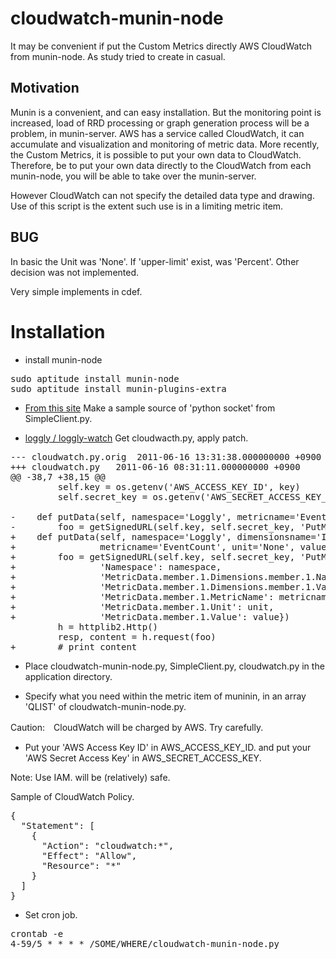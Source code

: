 # cloudwatch-munin-node

It may be convenient if put the Custom Metrics directly AWS CloudWatch from munin-node. As study tried to create in casual.

## Motivation

Munin is a convenient, and can easy installation. But the monitoring point is increased, load of RRD processing or graph generation process will be a problem, in munin-server. AWS has a service called CloudWatch, it can accumulate and visualization and monitoring of metric data. More recently, the Custom Metrics, it is possible to put your own data to CloudWatch. Therefore, be to put your own data directly to the CloudWatch from each munin-node, you will be able to take over the munin-server.

However CloudWatch can not specify the detailed data type and drawing. Use of this script is the extent such use is in a limiting metric item.

## BUG
In basic the Unit was 'None'. If 'upper-limit' exist, was 'Percent'. Other decision was not implemented.

Very simple implements in cdef.

# Installation

* install munin-node

<pre>
sudo aptitude install munin-node
sudo aptitude install munin-plugins-extra
</pre>

* [From this site](http://effbot.org/zone/socket-intro.htm) Make a sample source of 'python socket' from SimpleClient.py.

* [loggly / loggly-watch](https://github.com/loggly/loggly-watch) Get cloudwacth.py, apply patch.

<pre>
--- cloudwatch.py.orig	2011-06-16 13:31:38.000000000 +0900
+++ cloudwatch.py	2011-06-16 08:31:11.000000000 +0900
@@ -38,7 +38,15 @@
         self.key = os.getenv('AWS_ACCESS_KEY_ID', key)
         self.secret_key = os.getenv('AWS_SECRET_ACCESS_KEY_ID', secret_key)

-    def putData(self, namespace='Loggly', metricname='EventCount', value=0):
-        foo = getSignedURL(self.key, self.secret_key, 'PutMetricData', {'Namespace': namespace, 'MetricData.member.1.MetricName': metricname, 'MetricData.member.1.Value': value})
+    def putData(self, namespace='Loggly', dimensionsname='InstanceId', dimensionsvalue='MyInstanceId',
+                metricname='EventCount', unit='None', value=0.0):
+        foo = getSignedURL(self.key, self.secret_key, 'PutMetricData', {
+                'Namespace': namespace,
+                'MetricData.member.1.Dimensions.member.1.Name': dimensionsname,
+                'MetricData.member.1.Dimensions.member.1.Value': dimensionsvalue,
+                'MetricData.member.1.MetricName': metricname,
+                'MetricData.member.1.Unit': unit,
+                'MetricData.member.1.Value': value})
         h = httplib2.Http()
         resp, content = h.request(foo)
+        # print content
</pre>

* Place cloudwatch-munin-node.py, SimpleClient.py, cloudwatch.py in the application directory.

* Specify what you need within the metric item of muninin, in an array 'QLIST' of cloudwatch-munin-node.py.

Caution:　CloudWatch will be charged by AWS. Try carefully.

* Put your 'AWS Access Key ID' in AWS_ACCESS_KEY_ID. and put your 'AWS Secret Access Key' in AWS_SECRET_ACCESS_KEY.

Note: Use IAM. will be (relatively) safe.

Sample of CloudWatch Policy.
<pre>
{
  "Statement": [
    {
      "Action": "cloudwatch:*",
      "Effect": "Allow",
      "Resource": "*"
    }
  ]
}
</pre>

* Set cron job.

<pre>
crontab -e
4-59/5 * * * * /SOME/WHERE/cloudwatch-munin-node.py
</pre>
